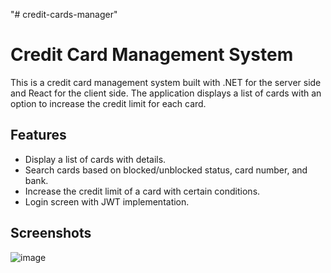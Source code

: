 "# credit-cards-manager" 

# Credit Card Management System

This is a credit card management system built with .NET for the server side and React for the client side. The application displays a list of cards with an option to increase the credit limit for each card.

## Features

- Display a list of cards with details.
- Search cards based on blocked/unblocked status, card number, and bank.
- Increase the credit limit of a card with certain conditions.
- Login screen with JWT implementation.

## Screenshots
![image](https://github.com/RSA-2048/credit-cards-manager/assets/137219967/1c386144-8048-4ee6-8043-5eb24be575db)

